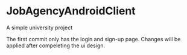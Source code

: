 # JobAgencyAndroidClient
A simple university project 

The first commit only has the login and sign-up page.
Changes will be applied after compeleting the ui design.

